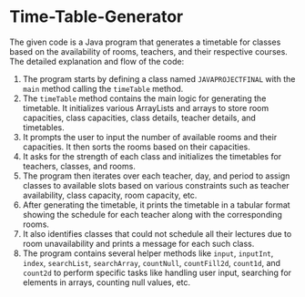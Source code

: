 # Time-Table-Generator
The given code is a Java program that generates a timetable for classes based on the  availability of rooms, teachers, and their respective courses.
The detailed explanation and flow of the code: 
1. The program starts by defining a class named `JAVAPROJECTFINAL` with the `main` 
method calling the `timeTable` method. 
2. The `timeTable` method contains the main logic for generating the timetable. It 
initializes various ArrayLists and arrays to store room capacities, class capacities, class 
details, teacher details, and timetables. 
3. It prompts the user to input the number of available rooms and their capacities. It then 
sorts the rooms based on their capacities. 
4. It asks for the strength of each class and initializes the timetables for teachers, classes, 
and rooms. 
5. The program then iterates over each teacher, day, and period to assign classes to 
available slots based on various constraints such as teacher availability, class capacity, 
room capacity, etc. 
6. After generating the timetable, it prints the timetable in a tabular format showing the 
schedule for each teacher along with the corresponding rooms. 
7. It also identifies classes that could not schedule all their lectures due to room 
unavailability and prints a message for each such class. 
8. The program contains several helper methods like `input`, `inputInt`, `index`, 
`searchList`, `searchArray`, `countNull`, `countFill2d`, `count1d`, and `count2d` to 
perform specific tasks like handling user input, searching for elements in arrays, counting 
null values, etc.
